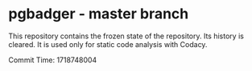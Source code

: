 # pgbadger - master branch

This repository contains the frozen state of the repository.
Its history is cleared. It is used only for static code
analysis with Codacy.

Commit Time: 1718748004